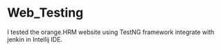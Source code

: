 # Web_Testing
I tested the orange.HRM website using TestNG framework integrate with jenkin in Intellij IDE.
